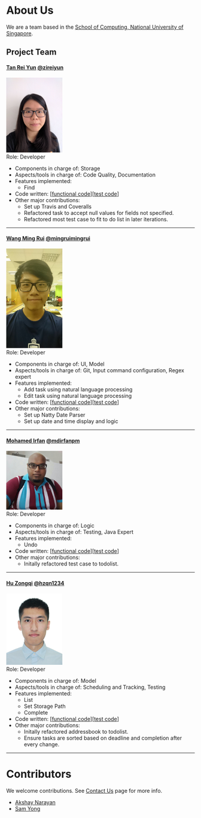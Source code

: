 # About Us

We are a team based in the [School of Computing, National University of Singapore](http://www.comp.nus.edu.sg).

## Project Team
 
#### [Tan Rei Yun](https://github.com/zireiyun) [@zireiyun](https://github.com/zireiyun)
<img src="images/Reiyun.JPG" width="150"><br>
 Role: Developer <br>
* Components in charge of: Storage
* Aspects/tools in charge of: Code Quality, Documentation
* Features implemented:
   * Find
* Code written: [[functional code](https://github.com/CS2103JAN2017-W10-B2/main/tree/master/collated/main/A0143132X.md)][[test code](https://github.com/CS2103JAN2017-W10-B2/main/tree/master/collated/test/A0143132X.md)]
* Other major contributions:
  * Set up Travis and Coveralls  
  * Refactored task to accept null values for fields not specified.
  * Refactored most test case to fit to do list in later iterations.

 -----

#### [Wang Ming Rui](https://github.com/mingruimingrui) [@mingruimingrui](https://github.com/mingruimingrui)
<img src="images/Ray.jpg" width="150"><br>
 Role: Developer <br>
* Components in charge of: UI, Model
* Aspects/tools in charge of: Git, Input command configuration, Regex expert
* Features implemented:
   * Add task using natural language processing
   * Edit task using natural language processing
* Code written: [[functional code](https://github.com/CS2103JAN2017-W10-B2/main/tree/master/collated/main/A0135795R.md)][[test code](https://github.com/CS2103JAN2017-W10-B2/main/tree/master/collated/test/A0135795R.md)]
* Other major contributions:
  * Set up Natty Date Parser
  * Set up date and time display and logic

 -----

#### [Mohamed Irfan](http://github.com/mdirfanpm) [@mdirfanpm](https://github.com/mdirfanpm)
<img src="images/Irfan.JPG" width="150"><br>
 Role: Developer <br>
* Components in charge of: Logic
* Aspects/tools in charge of: Testing, Java Expert
* Features implemented:
   * Undo
* Code written: [[functional code](https://github.com/CS2103JAN2017-W10-B2/main/tree/master/collated/main/A0138831A.md)][[test code](https://github.com/CS2103JAN2017-W10-B2/main/tree/master/collated/test/A0138831A.md)]
* Other major contributions:
  * Initally refactored test case to todolist.
 -----

#### [Hu Zongqi](https://github.com/hzqn1234) [@hzqn1234](https://github.com/hzqn1234)
<img src="images/ZQ.jpg" width="150"><br>
  Role: Developer <br>
* Components in charge of: Model
* Aspects/tools in charge of: Scheduling and Tracking, Testing
* Features implemented:
   * List
   * Set Storage Path
   * Complete
* Code written: [[functional code](https://github.com/CS2103JAN2017-W10-B2/main/tree/master/collated/main/A0115333U.md)][[test code](https://github.com/CS2103JAN2017-W10-B2/main/tree/master/collated/test/A0115333U.md)]
* Other major contributions:
  * Initally refactored addressbook to todolist.
  * Ensure tasks are sorted based on deadline and completion after every change.

 -----

# Contributors

We welcome contributions. See [Contact Us](ContactUs.md) page for more info.

* [Akshay Narayan](https://github.com/se-edu/addressbook-level4/pulls?q=is%3Apr+author%3Aokkhoy)
* [Sam Yong](https://github.com/se-edu/addressbook-level4/pulls?q=is%3Apr+author%3Amauris)
